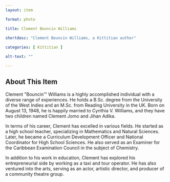 ```yaml
--- 
layout: item

format: photo 

title: Clement Bouncin Williams
 
shortdesc: "Clement Bouncin Williams, a Kittitian author"

categories: [ Kittitian ] 

alt-text: ""

--- 
```


## About This Item 

Clement "Bouncin'" Williams is a highly accomplished individual with a diverse range of experiences. He holds a B.Sc. degree from the University of the West Indies and an M.Sc. from Reading University in the UK. Born on August 13, 1948, he is happily married to Cynthia V. Williams, and they have two children named Clement Jomo and Jihan Adika.

In terms of his career, Clement has excelled in various fields. He started as a high school teacher, specializing in Mathematics and Natural Sciences. Later, he became a Curriculum Development Officer and National Coordinator for High School Sciences. He also served as an Examiner for the Caribbean Examination Council in the subject of Chemistry.

In addition to his work in education, Clement has explored his entrepreneurial side by working as a taxi and tour operator. He has also ventured into the arts, serving as an actor, artistic director, and producer of a community theatre group.
